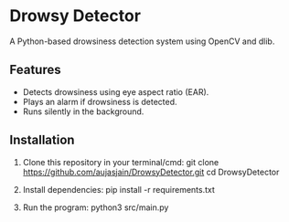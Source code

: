 # Drowsy Detector 

A Python-based drowsiness detection system using OpenCV and dlib.

## Features
- Detects drowsiness using eye aspect ratio (EAR).
- Plays an alarm if drowsiness is detected.
- Runs silently in the background.

## Installation
1. Clone this repository in your terminal/cmd:
   git clone https://github.com/aujasjain/DrowsyDetector.git
   cd DrowsyDetector

2. Install dependencies:
   pip install -r requirements.txt

3. Run the program:
   python3 src/main.py
